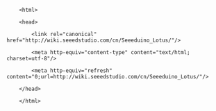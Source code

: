 <!DOCTYPE html>
        <html>
        <head>
            <link rel="canonical" href="http://wiki.seeedstudio.com/cn/Seeeduino_Lotus/"/>
            <meta http-equiv="content-type" content="text/html; charset=utf-8"/>
            <meta http-equiv="refresh" content="0;url=http://wiki.seeedstudio.com/cn/Seeeduino_Lotus/"/>
        </head>
        </html>